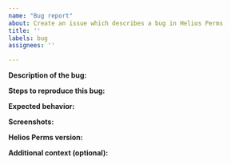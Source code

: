 ```yaml
---
name: "Bug report"
about: Create an issue which describes a bug in Helios Perms
title: ''
labels: bug
assignees: ''

---
```


**Description of the bug:**

<!-- A clear and concise description of what the bug is. Summarize the bug with a few words or sentences. -->


**Steps to reproduce this bug:**

<!-- Here is an example for how this could look like. The important thing is that you are describing the steps as specific as possible! -->
<!--

Steps to reproduce the behavior:
1. Go to '...'
2. Click on '....'
3. Scroll down to '....'
4. See error


Steps to reproduce the exception:
1. Declare object '....'
2. Call method '#foo(int)'
3. See exception

-->


**Expected behavior:**

<!-- A clear and concise description of what you expected to happen. -->


**Screenshots:**

<!-- If applicable, add screenshots to help explain your problem. -->


**Helios Perms version:**

<!-- Example: - Version: Which release and build version did you run/use? [e.g. HeliosPerms v.1.7]-->


**Additional context (optional):**

<!-- Add any other important information about the problem here. -->
